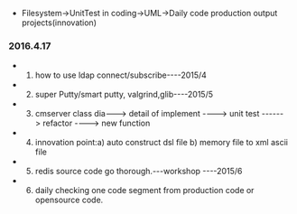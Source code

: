 
* Filesystem->UnitTest in coding->UML->Daily code production output projects(innovation)

### 2016.4.17  
* 1. how to use ldap connect/subscribe----2015/4
* 2. super Putty/smart putty, valgrind,glib----2015/5
* 3. cmserver class dia---> detail of implement ----> unit test ------> refactor ----> new function
* 4. innovation point:a) auto construct dsl file b) memory file to xml ascii file
* 5. redis source code go thorough.---workshop ----2015/6
* 6. daily checking one code segment from production code or opensource code.
